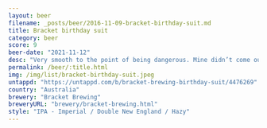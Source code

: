 ```yaml
---
layout: beer
filename: _posts/beer/2016-11-09-bracket-birthday-suit.md
title: Bracket birthday suit
category: beer
score: 9
beer-date: "2021-11-12"
desc: "Very smooth to the point of being dangerous. Mine didn’t come out as orange as I’ve seen other pours but I assume it tastes the same. I would love to have a case of these fellas. It’s one of those beers which isn’t trying to do anything crazy, just being a great mellow IPA"
permalink: /beer/:title.html
img: /img/list/bracket-birthday-suit.jpeg
untappd: "https://untappd.com/b/bracket-brewing-birthday-suit/4476269"
country: "Australia"
brewery: "Bracket Brewing"
breweryURL: "brewery/bracket-brewing.html"
style: "IPA - Imperial / Double New England / Hazy"
---
```

